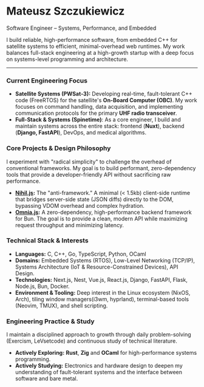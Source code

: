# Mateusz Szczukiewicz
Software Engineer – Systems, Performance, and Embedded

I build reliable, high-performance software, from embedded C++ for satellite systems to efficient, minimal-overhead web runtimes. My work balances full-stack engineering at a high-growth startup with a deep focus on systems-level programming and architecture.

---

### Current Engineering Focus

* **Satellite Systems (PWSat-3):** Developing real-time, fault-tolerant C++ code (FreeRTOS) for the satellite's **On-Board Computer (OBC)**. My work focuses on command handling, data acquisition, and implementing communication protocols for the primary **UHF radio transceiver**.
* **Full-Stack & Systems (Spinetime)**: As a core engineer, I build and maintain systems across the entire stack: frontend (**Nuxt**), backend (**Django, FastAPI**), DevOps, and medical algorithms.
### Core Projects & Design Philosophy

I experiment with "radical simplicity" to challenge the overhead of conventional frameworks. My goal is to build performant, zero-dependency tools that provide a developer-friendly API without sacrificing raw performance.

* **[Nihil.js](https://github.com/MateuszSzczukiewicz/Nihil.js):** The "anti-framework." A minimal (< 1.5kb) client-side runtime that bridges server-side state (JSON diffs) directly to the DOM, bypassing VDOM overhead and complex hydration.
* **[Omnia.js](https://github.com/MateuszSzczukiewicz/Nihil.js):** A zero-dependency, high-performance backend framework for Bun. The goal is to provide a clean, modern API while maximizing request throughput and minimizing latency.

### Technical Stack & Interests

* **Languages:** C, C++, Go, TypeScript, Python, OCaml
* **Domains:** Embedded Systems (RTOS), Low-Level Networking (TCP/IP), Systems Architecture (IoT & Resource-Constrained Devices), API Design.
* **Technologies:** Next.js, Nest, Vue.js, React.js, Django, FastAPI, Flask, Node.js, Bun, Docker.
* **Environment & Tooling:** Deep interest in the Linux ecosystem (NixOS, Arch), tiling window managers(i3wm, hyprland), terminal-based tools (Neovim, TMUX), and shell scripting.

### Engineering Practice & Study

I maintain a disciplined approach to growth through daily problem-solving (Exercism, LeVsetcode) and continuous study of technical literature.

* **Actively Exploring:** **Rust**, **Zig** and **OCaml** for high-performance systems programming.
* **Actively Studying:** Electronics and hardware design to deepen my understanding of fault-tolerant systems and the interface between software and bare metal.
